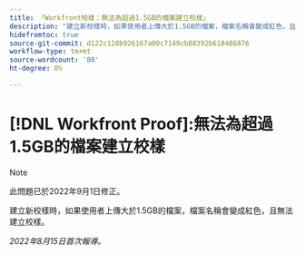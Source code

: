 ```yaml
---
title: 「Workfront校樣：無法為超過1.5GB的檔案建立校樣」
description: "建立新校樣時，如果使用者上傳大於1.5GB的檔案，檔案名稱會變成紅色，且無法建立校樣。"
hidefromtoc: true
source-git-commit: d122c128b926167a00c7149cb88392b618486876
workflow-type: tm+mt
source-wordcount: '80'
ht-degree: 0%

---
```



# [!DNL Workfront Proof]:無法為超過1.5GB的檔案建立校樣

>[!NOTE]
>
>此問題已於2022年9月1日修正。

建立新校樣時，如果使用者上傳大於1.5GB的檔案，檔案名稱會變成紅色，且無法建立校樣。

_2022年8月15日首次報導。_
